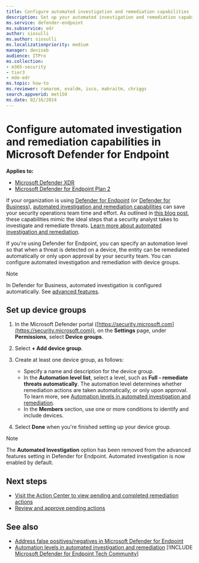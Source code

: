 ```yaml
---
title: Configure automated investigation and remediation capabilities
description: Set up your automated investigation and remediation capabilities in Microsoft Defender for Endpoint.
ms.service: defender-endpoint
ms.subservice: edr
author: siosulli
ms.author: siosulli
ms.localizationpriority: medium
manager: deniseb
audience: ITPro
ms.collection: 
- m365-security
- tier3
- mde-edr
ms.topic: how-to
ms.reviewer: ramarom, evaldm, isco, mabraitm, chriggs
search.appverid: met150
ms.date: 02/16/2024
---
```


# Configure automated investigation and remediation capabilities in Microsoft Defender for Endpoint

**Applies to:**
- [Microsoft Defender XDR](/defender-xdr)
- [Microsoft Defender for Endpoint Plan 2](microsoft-defender-endpoint.md)

If your organization is using [Defender for Endpoint](/windows/security/threat-protection/) (or [Defender for Business](/defender-business/mdb-overview)), [automated investigation and remediation capabilities](automated-investigations.md) can save your security operations team time and effort. As outlined in [this blog post](https://techcommunity.microsoft.com/t5/microsoft-defender-atp/enhance-your-soc-with-microsoft-defender-atp-automatic/ba-p/848946), these capabilities mimic the ideal steps that a security analyst takes to investigate and remediate threats. [Learn more about automated investigation and remediation](automated-investigations.md).

If you're using Defender for Endpoint, you can specify an automation level so that when a threat is detected on a device, the entity can be remediated automatically or only upon approval by your security team. You can configure automated investigation and remediation with device groups. 

> [!NOTE]
> In Defender for Business, automated investigation is configured automatically. See [advanced features](/defender-business/mdb-configure-security-settings#review-settings-for-advanced-features).

## Set up device groups

1. In the Microsoft Defender portal ([https://security.microsoft.com](https://security.microsoft.com)), on the **Settings** page, under **Permissions**, select **Device groups**.

2. Select **+ Add device group**.

3. Create at least one device group, as follows:

   - Specify a name and description for the device group.
   - In the **Automation level list**, select a level, such as **Full - remediate threats automatically**. The automation level determines whether remediation actions are taken automatically, or only upon approval. To learn more, see [Automation levels in automated investigation and remediation](automation-levels.md).
   - In the **Members** section, use one or more conditions to identify and include devices.

4. Select **Done** when you're finished setting up your device group.

> [!NOTE]
> The **Automated Investigation** option has been removed from the advanced features setting in Defender for Endpoint. Automated investigation is now enabled by default.

## Next steps

- [Visit the Action Center to view pending and completed remediation actions](auto-investigation-action-center#the-action-center.md)
- [Review and approve pending actions](manage-auto-investigation.md)

## See also

- [Address false positives/negatives in Microsoft Defender for Endpoint](defender-endpoint-false-positives-negatives.md)
- [Automation levels in automated investigation and remediation](automation-levels.md)
[!INCLUDE [Microsoft Defender for Endpoint Tech Community](../includes/defender-mde-techcommunity.md)]
